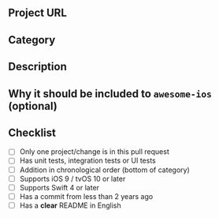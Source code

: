 <!--- Provide a general summary of your changes in the Title above -->

## Project URL
<!--- The project URL -->

## Category
<!--- Category in AwesomeiOS where the project will be added -->

## Description
<!--- Describe your changes in detail -->

## Why it should be included to `awesome-ios` (optional)

## Checklist
<!--- Go over all the following points, and put an `x` in all the boxes that apply. -->
<!--- If you're unsure about any of these, don't hesitate to ask. We're here to help! -->
- [ ] Only one project/change is in this pull request
- [ ] Has unit tests, integration tests or UI tests
- [ ] Addition in chronological order (bottom of category)
- [ ] Supports iOS 9 / tvOS 10 or later
- [ ] Supports Swift 4 or later
- [ ] Has a commit from less than 2 years ago
- [ ] Has a **clear** README in English
